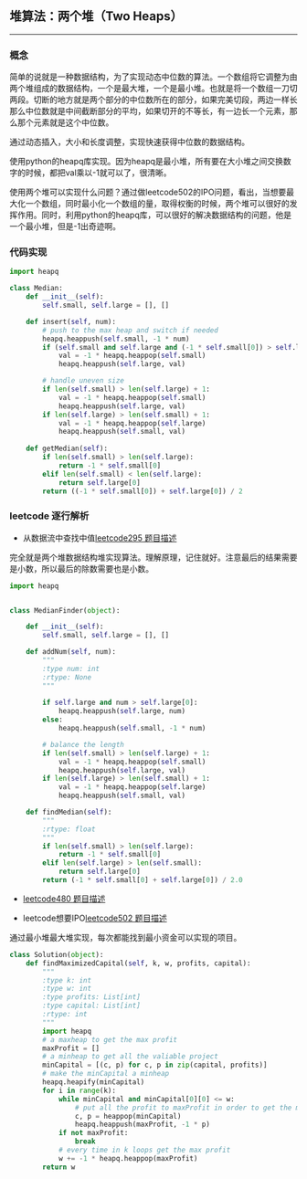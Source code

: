 ## 堆算法：两个堆（Two Heaps）

---

### 概念

简单的说就是一种数据结构，为了实现动态中位数的算法。一个数组将它调整为由两个堆组成的数据结构，一个是最大堆，一个是最小堆。也就是将一个数组一刀切两段。切断的地方就是两个部分的中位数所在的部分，如果完美切段，两边一样长那么中位数就是中间截断部分的平均，如果切开的不等长，有一边长一个元素，那么那个元素就是这个中位数。

通过动态插入，大小和长度调整，实现快速获得中位数的数据结构。

使用python的heapq库实现。因为heapq是最小堆，所有要在大小堆之间交换数字的时候，都把val乘以-1就可以了，很清晰。

使用两个堆可以实现什么问题？通过做leetcode502的IPO问题，看出，当想要最大化一个数组，同时最小化一个数组的量，取得权衡的时候，两个堆可以很好的发挥作用。同时，利用python的heapq库，可以很好的解决数据结构的问题，他是一个最小堆，但是-1出奇迹啊。

### 代码实现

```python
import heapq

class Median:
    def __init__(self):
        self.small, self.large = [], []

    def insert(self, num):
        # push to the max heap and switch if needed
        heapq.heappush(self.small, -1 * num)
        if (self.small and self.large and (-1 * self.small[0]) > self.large[0]):
            val = -1 * heapq.heappop(self.small)
            heapq.heappush(self.large, val)

        # handle uneven size
        if len(self.small) > len(self.large) + 1:
            val = -1 * heapq.heappop(self.small)
            heapq.heappush(self.large, val)
        if len(self.large) > len(self.small) + 1:
            val = -1 * heapq.heappop(self.large)
            heapq.heappush(self.small, val)
    
    def getMedian(self):
        if len(self.small) > len(self.large):
            return -1 * self.small[0]
        elif len(self.small) < len(self.large):
            return self.large[0]
        return ((-1 * self.small[0]) + self.large[0]) / 2
```

### leetcode 逐行解析

- 从数据流中查找中值[leetcode295 题目描述](https://leetcode.com/problems/find-median-from-data-stream/description/)

完全就是两个堆数据结构堆实现算法。理解原理，记住就好。注意最后的结果需要是小数，所以最后的除数需要也是小数。

```python
import heapq


class MedianFinder(object):

    def __init__(self):
        self.small, self.large = [], []

    def addNum(self, num):
        """
        :type num: int
        :rtype: None
        """
        
        if self.large and num > self.large[0]:
            heapq.heappush(self.large, num)
        else:
            heapq.heappush(self.small, -1 * num)

        # balance the length
        if len(self.small) > len(self.large) + 1:
            val = -1 * heapq.heappop(self.small)
            heapq.heappush(self.large, val)
        if len(self.large) > len(self.small) + 1:
            val = -1 * heapq.heappop(self.large)
            heapq.heappush(self.small, val)

    def findMedian(self):
        """
        :rtype: float
        """
        if len(self.small) > len(self.large):
            return -1 * self.small[0]
        elif len(self.large) > len(self.small):
            return self.large[0]
        return (-1 * self.small[0] + self.large[0]) / 2.0
```

- [leetcode480 题目描述](https://leetcode.com/problems/sliding-window-median/description/)

- leetcode想要IPO[leetcode502 题目描述](https://leetcode.com/problems/ipo/description/)

通过最小堆最大堆实现，每次都能找到最小资金可以实现的项目。

```python
class Solution(object):
    def findMaximizedCapital(self, k, w, profits, capital):
        """
        :type k: int
        :type w: int
        :type profits: List[int]
        :type capital: List[int]
        :rtype: int
        """
        import heapq
        # a maxheap to get the max profit
        maxProfit = []
        # a minheap to get all the valiable project
        minCapital = [(c, p) for c, p in zip(capital, profits)]
        # make the minCapital a minheap
        heapq.heapify(minCapital)
        for i in range(k):
            while minCapital and minCapital[0][0] <= w:
                # put all the profit to maxProfit in order to get the max profit
                c, p = heappop(minCapital)
                heapq.heappush(maxProfit, -1 * p)
            if not maxProfit:
                break
            # every time in k loops get the max profit
            w += -1 * heapq.heappop(maxProfit)
        return w
```
